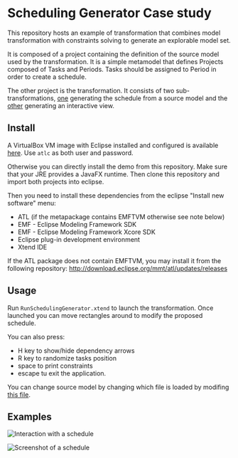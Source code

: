 # Scheduling Generator Case study

This repository hosts an example of transformation that combines model transformation with constraints solving to generate an explorable model set.

It is composed of a project containing the definition of the source model used by the transformation.
It is a simple metamodel that defines Projects composed of Tasks and Periods.
Tasks should be assigned to Period in order to create a schedule.

The other project is the transformation.
It consists of two sub-transformations, [one](fr.eseo.atlc.example.scheduling.transfo/scheduling2jfx.atl) generating the schedule from a source model and the [other](fr.eseo.atlc.example.scheduling.transfo/SchedulingConstraints.atl) generating an interactive view.

## Install

A VirtualBox VM image with Eclipse installed and configured is available [here](https://gdsn.fr/research/atlc.ova).
Use `atlc` as both user and password.


Otherwise you can directly install the demo from this repository.
Make sure that your JRE provides a JavaFX runtime.
Then clone this repository and import both projects into eclipse.

Then you need to install these dependencies from the eclipse "Install new software" menu:

- ATL (if the metapackage contains EMFTVM otherwise see note below)
- EMF - Eclipse Modeling Framework SDK
- EMF - Eclipse Modeling Framework Xcore SDK 
- Eclipse plug-in development environment
- Xtend IDE

If the ATL package does not contain EMFTVM, you may install it from the following repository: http://download.eclipse.org/mmt/atl/updates/releases

## Usage

Run `RunSchedulingGenerator.xtend` to launch the transformation.
Once launched you can move rectangles around to modify the proposed schedule.

You can also press:
- H key to show/hide dependency arrows
- R key to randomize tasks position
- space to print constraints
- escape tu exit the application.

You can change source model by changing which file is loaded by modifing [this file](fr.eseo.atlc.example.scheduling.transfo/src/fr/eseo/atlc/example/scheduling/transfo/RunSchedulingGenerator.xtend#L81).


## Examples


![Interaction with a schedule](https://gdsn.fr/atlc/img/scheduling.gif)

![Screenshot of a schedule](https://gdsn.fr/atlc/img/scheduling-full.png)

